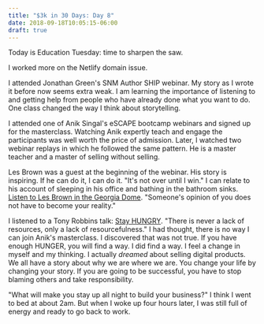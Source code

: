 ```yaml
---
title: "$3k in 30 Days: Day 8"
date: 2018-09-18T10:05:15-06:00
draft: true
---
```


Today is Education Tuesday: time to sharpen the saw.

I worked more on the Netlify domain issue.

I attended Jonathan Green's SNM Author SHIP webinar. My story as I wrote it before now seems extra weak. I am learning the importance of listening to and getting help from people who have already done what you want to do. One class changed the way I think about storytelling.

I attended one of Anik Singal's eSCAPE bootcamp webinars and signed up for the masterclass. Watching Anik expertly teach and engage the participants was well worth the price of admission. Later, I watched two webinar replays in which he followed the same pattern. He is a master teacher and a master of selling without selling.

Les Brown was a guest at the beginning of the webinar. His story is inspiring. If he can do it, I can do it. "It's not over until I win." I can relate to his account of sleeping in his office and bathing in the bathroom sinks. [Listen to Les Brown in the Georgia Dome](https://youtu.be/KlUMrzwmbyo). "Someone's opinion of you does not have to become your reality."

I listened to a Tony Robbins talk: [Stay HUNGRY](https://www.youtube.com/watch?v=RiVkYo7ci7g). "There is never a lack of resources, only a lack of resourcefulness." I had thought, there is no way I can join Anik's masterclass. I discovered that was not true. If you have enough HUNGER, you will find a way. I did find a way. I feel a change in myself and my thinking. I actually *dreamed* about selling digital products. We all have a story about why we are where we are. You change your life by changing your story. If you are going to be successful, you have to stop blaming others and take responsibility.

"What will make you stay up all night to build your business?" I think I went to bed at about 2am. But when I woke up four hours later, I was still full of energy and ready to go back to work.
